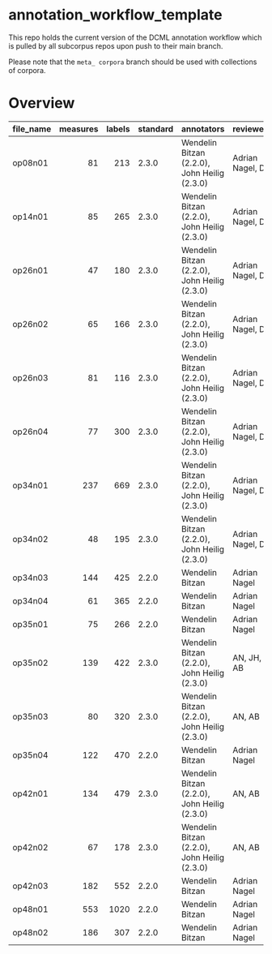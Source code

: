 # annotation_workflow_template

This repo holds the current version of the DCML annotation workflow which is pulled by all subcorpus repos upon push to their main branch. 

Please note that the `meta_ corpora` branch should be used with collections of corpora.


# Overview
|file_name|measures|labels|standard|                 annotators                 |   reviewers    |
|---------|-------:|-----:|--------|--------------------------------------------|----------------|
|op08n01  |      81|   213|2.3.0   |Wendelin Bitzan (2.2.0), John Heilig (2.3.0)|Adrian Nagel, DK|
|op14n01  |      85|   265|2.3.0   |Wendelin Bitzan (2.2.0), John Heilig (2.3.0)|Adrian Nagel, DK|
|op26n01  |      47|   180|2.3.0   |Wendelin Bitzan (2.2.0), John Heilig (2.3.0)|Adrian Nagel, DK|
|op26n02  |      65|   166|2.3.0   |Wendelin Bitzan (2.2.0), John Heilig (2.3.0)|Adrian Nagel, DK|
|op26n03  |      81|   116|2.3.0   |Wendelin Bitzan (2.2.0), John Heilig (2.3.0)|Adrian Nagel, DK|
|op26n04  |      77|   300|2.3.0   |Wendelin Bitzan (2.2.0), John Heilig (2.3.0)|Adrian Nagel, DK|
|op34n01  |     237|   669|2.3.0   |Wendelin Bitzan (2.2.0), John Heilig (2.3.0)|Adrian Nagel, DK|
|op34n02  |      48|   195|2.3.0   |Wendelin Bitzan (2.2.0), John Heilig (2.3.0)|Adrian Nagel, DK|
|op34n03  |     144|   425|2.2.0   |Wendelin Bitzan                             |Adrian Nagel    |
|op34n04  |      61|   365|2.2.0   |Wendelin Bitzan                             |Adrian Nagel    |
|op35n01  |      75|   266|2.2.0   |Wendelin Bitzan                             |Adrian Nagel    |
|op35n02  |     139|   422|2.3.0   |Wendelin Bitzan (2.2.0), John Heilig (2.3.0)|AN, JH, AB      |
|op35n03  |      80|   320|2.3.0   |Wendelin Bitzan (2.2.0), John Heilig (2.3.0)|AN, AB          |
|op35n04  |     122|   470|2.2.0   |Wendelin Bitzan                             |Adrian Nagel    |
|op42n01  |     134|   479|2.3.0   |Wendelin Bitzan (2.2.0), John Heilig (2.3.0)|AN, AB          |
|op42n02  |      67|   178|2.3.0   |Wendelin Bitzan (2.2.0), John Heilig (2.3.0)|AN, AB          |
|op42n03  |     182|   552|2.2.0   |Wendelin Bitzan                             |Adrian Nagel    |
|op48n01  |     553|  1020|2.2.0   |Wendelin Bitzan                             |Adrian Nagel    |
|op48n02  |     186|   307|2.2.0   |Wendelin Bitzan                             |Adrian Nagel    |
